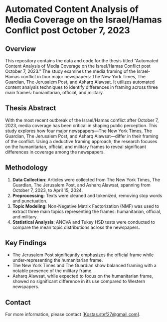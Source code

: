 # Automated Content Analysis of Media Coverage on the Israel/Hamas Conflict post October 7, 2023

## Overview

This repository contains the data and code for the thesis titled "Automated Content Analysis of Media Coverage on the Israel/Hamas Conflict post October 7, 2023." The study examines the media framing of the Israel-Hamas conflict in four major newspapers: The New York Times, The Guardian, The Jerusalem Post, and Asharq Alawsat. It utilizes automated content analysis techniques to identify differences in framing across three main frames: humanitarian, official, and military.

## Thesis Abstract

With the most recent outbreak of the Israel/Hamas conflict after October 7, 2023, media coverage has been critical in shaping public perception. This study explores how four major newspapers—The New York Times, The Guardian, The Jerusalem Post, and Asharq Alawsat—differ in their framing of the conflict. Using a deductive framing approach, the research focuses on the humanitarian, official, and military frames to reveal significant differences in coverage among the newspapers.

## Methodology

1. **Data Collection**: Articles were collected from The New York Times, The Guardian, The Jerusalem Post, and Asharq Alawsat, spanning from October 7, 2023, to April 15, 2024.
2. **Preprocessing**: Texts were cleaned and tokenized, removing stop words and punctuation.
3. **Topic Modeling**: Non-Negative Matrix Factorization (NMF) was used to extract three main topics representing the frames: humanitarian, official, and military.
4. **Statistical Analysis**: ANOVA and Tukey HSD tests were conducted to compare the mean topic distributions across the newspapers.

## Key Findings

- The Jerusalem Post significantly emphasizes the official frame while under-representing the humanitarian frame.
- The New York Times and The Guardian show balanced framing with a notable presence of the military frame.
- Asharq Alawsat, while expected to focus on the humanitarian frame, showed no significant difference in its use compared to Western newspapers.

## Contact

For more information, please contact [Kostas.stef27@gmail.com].
